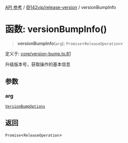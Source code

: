 [API 参考](../../../index.md) / [@142vip/release-version](../index.md) / versionBumpInfo

# 函数: versionBumpInfo()

> **versionBumpInfo**(`arg`): `Promise`\<`ReleaseOperation`\>

定义于: [core/version-bump.ts:81](https://github.com/142vip/core-x/blob/d4a5b2e7c860b49a40d6ff85745b241507ccf1fd/packages/release-version/src/core/version-bump.ts#L81)

升级版本号，获取操作的基本信息

## 参数

### arg

[`VersionBumpOptions`](../interfaces/VersionBumpOptions.md)

## 返回

`Promise`\<`ReleaseOperation`\>
